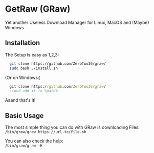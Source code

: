 # GetRaw (GRaw)
Yet another Useless Download Manager for Linux, MacOS and (Maybe) Windows

## Installation

The Setup is easy as 1,2,3: 
```sh
  git clone https://github.com/ZeroTwo36/graw/
  sudo bash ./install.sh
```
(Or on Windows:)
```cmd
  git clone https://github.com/ZeroTwo36/graw/
  ::and add it to %path%
```


Aaand that's it!

## Basic Usage

The most simple thing you can do with GRaw is downloading Files:
`/bin/graw/graw https://url.to/file.sh`

You can also check the help:  
`/bin/graw/graw -H`  
